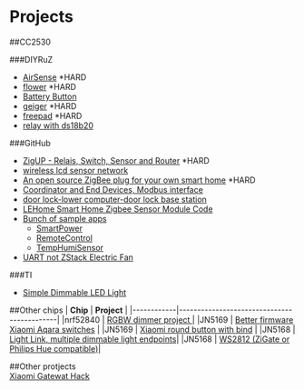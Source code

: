 # Projects

##CC2530

###DIYRuZ
* [AirSense](https://github.com/diyruz/AirSense) *HARD  
* [flower](https://github.com/diyruz/flower) *HARD  
* [Battery Button](https://github.com/diyruz/reed)   
* [geiger](https://github.com/diyruz/geiger) *HARD  
* [freepad](https://github.com/diyruz/freepad)  *HARD  
* [relay with ds18b20](https://github.com/diyruz/diyruz_rt)    

###GitHub
* [ZigUP - Relais, Switch, Sensor and Router](https://github.com/formtapez/ZigUP) *HARD  
* [wireless lcd sensor network](https://github.com/smileboywtu/ZigbeeLcdStack)  
* [An open source ZigBee plug for your own smart home](https://github.com/makerdiary/Smart-Plug) *HARD   
* [Coordinator and End Devices, Modbus interface](https://github.com/temcocontrols/Zigbee-Tstat8-T3-controllers)  
* [door lock-lower computer-door lock base station](https://github.com/zigbee-door/zigbee-zstack)  
* [LEHome Smart Home Zigbee Sensor Module Code](https://github.com/legendmohe/LEHome_zigbee)  
* [Bunch of sample apps](https://github.com/CCTV-404/Zigbee/tree/master/Projects/zstack)  
    * [SmartPower](https://github.com/simenkid/zigbee-firmware/tree/master/SampleTempHumiSensor)
    * [RemoteControl](https://github.com/simenkid/zigbee-firmware/tree/master/sampleRemoteControl)
    * [TempHumiSensor](https://github.com/simenkid/zigbee-firmware/tree/master/SampleTempHumiSensor)  
* [UART not ZStack Electric Fan](https://github.com/HauyuChen/ZigBee-WirelessFan)  

###TI
* [Simple Dimmable LED Light](https://www.ti.com/tool/TIDC-ZLIGHT2-W?keyMatch=zigbee&tisearch=tidesigns)  

##Other chips
| __Chip__ | __Project__                            |
|------------|--------------------------------------------|
|nrf52840 | [RGBW dimmer project ](https://github.com/vke/nrf52840_dimmer_rgbw_zigbee)|
|JN5169 | [ Better firmware Xiaomi Aqara switches](https://github.com/puddly/zigbee-switch) |
|JN5169 | [ Xiaomi round button with bind](https://github.com/actg/JN5169-for-xiaomi-wireless-switch) |
|JN5168 | [ Light Link, multiple dimmable light endpoints](https://github.com/peeveeone/ZLL_Multi_Endpoint_Dimmable_Light)|
|JN5168 | [ WS2812 (ZiGate or Philips Hue compatible)](https://github.com/fairecasoimeme/ZigWS2812_controller)|  
  
##Other protjects  
[Xiaomi Gatewat Hack](https://github.com/T-REX-XP/XiaomiGatewayHack)
